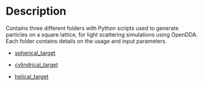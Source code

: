 # Description

Contains three different folders with Python scripts used to generate particles on a square lattice, for light scattering simulations using OpenDDA. Each folder contains details on the usage and input parameters.

- [spherical_target](https://github.com/bcrodrigo/dipole_locations/tree/main/spherical_target)

- [cylindrical_target](https://github.com/bcrodrigo/dipole_locations/tree/main/cylindrical_target)

- [helical_target](https://github.com/bcrodrigo/dipole_locations/tree/main/helical_target)
